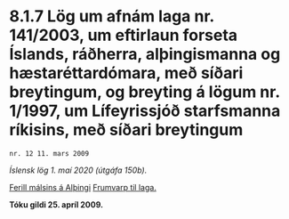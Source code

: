 # 8.1.7 Lög um afnám laga nr. 141/2003, um eftirlaun forseta Íslands, ráðherra, alþingismanna og hæstaréttardómara, með síðari breytingum, og breyting á lögum nr. 1/1997, um Lífeyrissjóð starfsmanna ríkisins, með síðari breytingum

`nr. 12 11. mars 2009`

_Íslensk lög 1. maí 2020 (útgáfa 150b)._

[Ferill málsins á Alþingi](https://www.althingi.is/thingstorf/thingmalalistar-eftir-thingum/ferill/?ltg=136&mnr=313)
[Frumvarp til laga.](https://www.althingi.is/altext/136/s/0543.html)

**Tóku gildi 25. apríl 2009.**

